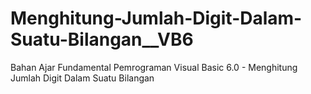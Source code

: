 # Menghitung-Jumlah-Digit-Dalam-Suatu-Bilangan__VB6
Bahan Ajar Fundamental Pemrograman Visual Basic 6.0 - Menghitung Jumlah Digit Dalam Suatu Bilangan
